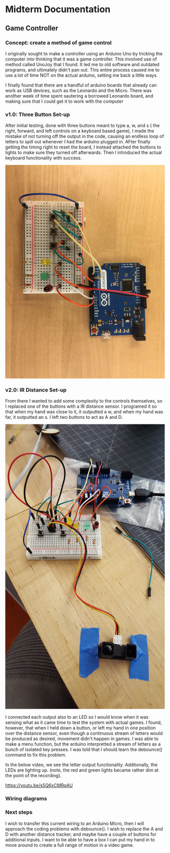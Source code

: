 # Midterm Documentation

## Game Controller
### Concept: create a method of game control

I originally sought to make a controller using an Arduino Uno by tricking the computer into thinking that it was a game controller. This involved use of method called UnoJoy that I found. It led me to old software and outdated programs, and ultimately didn't pan out. This entire process caused me to use a lot of time NOT on the actual arduino, setting me back a little ways.

I finally found that there are a handful of arduino boards that already can work as USB devices, such as the Leonardo and the Micro. There was another week of time spent sautering a borrowed Leonardo board, and making sure that I could get it to work with the computer

### v1.0: Three Button Set-up

After initial testing, done with three buttons meant to type a, w, and s ( the right, forward, and left controls on a keyboard based game), I made the mistake of not turning off the output in the code, causing an endless loop of letters to spill out whenever I had the arduino plugged in. AFter finally getting the timing right to reset the board, I instead attached the buttons to lights to make sure they turned off afterwards. Then I introduced the actual keyboard functionality with success.

<html>
<img src="https://github.com/BeccaHa/Digits2018/blob/master/MidtermDocumentation/threeButtonDoc.jpg">
</html>

### v2.0: IR Distance Set-up

From there I wanted to add some complexity to the controls themselves, so I replaced one of the buttons with a IR distance sensor. I programed it so that when my hand was close to it, it outputted a w, and when my hand was far, it outputted an s. I left two buttons to act as A and D. 

<html>
<img src="https://github.com/BeccaHa/Digits2018/blob/master/MidtermDocumentation/Controlv2.jpg">
</html>


I connected each output also to an LED so I would know when it was sensing what as it came time to test the system with actual games. I found, however, that when I held down a button, or left my hand in one position over the distance sensor, even though a continuous stream of letters would be produced as desired, movement didn't happen in games. I was able to make a menu function, but the arduino interpretted a stream of letters as a bunch of isolated key presses. I was told that I should learn the debounce() command to fix this problem.

In the below video, we see the letter output functionality. Addtionally, the LEDs are lighting up. (note, the red and green lights became rather dim at the point of the recording).

https://youtu.be/s5Q6xCMRqAU

### Wiring diagrams


### Next steps

I wish to transfer this current wiring to an Arduino Micro, then I will approach the coding problems with debounce(). I wish to replace the A and D with another distance tracker, and maybe have a couple of buttons for additional inputs. I want to be able to have a box I can put my hand in to move around to create a full range of motion in a video game. 
